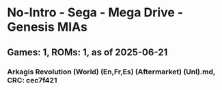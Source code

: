 # No-Intro - Sega - Mega Drive - Genesis MIAs
## Games: 1, ROMs: 1, as of 2025-06-21

### Arkagis Revolution (World) (En,Fr,Es) (Aftermarket) (Unl).md, CRC: cec7f421
